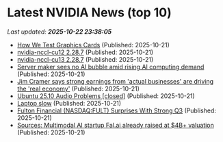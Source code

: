 # Latest NVIDIA News (top 10)
_Last updated: **2025-10-22 23:38:05**_

- [How We Test Graphics Cards](https://me.pcmag.com/en/graphics-cards/33027/how-we-test-graphics-cards) (Published: 2025-10-21)
- [nvidia-nccl-cu12 2.28.7](https://pypi.org/project/nvidia-nccl-cu12/2.28.7/) (Published: 2025-10-21)
- [nvidia-nccl-cu13 2.28.7](https://pypi.org/project/nvidia-nccl-cu13/2.28.7/) (Published: 2025-10-21)
- [Server maker sees no AI bubble amid rising AI computing demand](https://www.digitimes.com/news/a20251021PD231/asrock-demand-pegatron-market-subsidiary.html) (Published: 2025-10-21)
- [Jim Cramer says strong earnings from 'actual businesses' are driving the 'real economy'](https://www.cnbc.com/2025/10/21/jim-cramer-earnings-real-economy.html) (Published: 2025-10-21)
- [Ubuntu 25.10 Audio Problems [closed]](https://askubuntu.com/questions/1557645/ubuntu-25-10-audio-problems) (Published: 2025-10-21)
- [Laptop slow](https://www.bleepingcomputer.com/forums/t/811485/laptop-slow/) (Published: 2025-10-21)
- [Fulton Financial (NASDAQ:FULT) Surprises With Strong Q3](https://finance.yahoo.com/news/fulton-financial-nasdaq-fult-surprises-213313109.html) (Published: 2025-10-21)
- [Sources: Multimodal AI startup Fal.ai already raised at $4B+ valuation](https://techcrunch.com/2025/10/21/sources-multimodal-ai-startup-fal-ai-already-raised-at-4b-valuation/) (Published: 2025-10-21)
